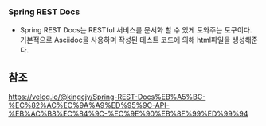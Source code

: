 ### Spring REST Docs
- Spring REST Docs는 RESTful 서비스를 문서화 할 수 있게 도와주는 도구이다. 기본적으로 Asciidoc을 사용하며 작성된 테스트 코드에 의해 html파일을 생성해준다.



## 참조
https://velog.io/@kingcjy/Spring-REST-Docs%EB%A5%BC-%EC%82%AC%EC%9A%A9%ED%95%9C-API-%EB%AC%B8%EC%84%9C-%EC%9E%90%EB%8F%99%ED%99%94